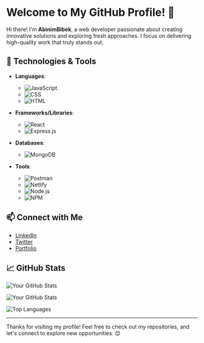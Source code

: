 # Welcome to My GitHub Profile! 👋



Hi there! I'm **AbinimBibek**, a web developer passionate about creating innovative solutions and exploring fresh approaches. I focus on delivering high-quality work that truly stands out.


## 🚀 Technologies & Tools

- **Languages**:
  - ![JavaScript](https://img.shields.io/badge/-JavaScript-F7DF1C?style=flat-square&logo=javascript&logoColor=black)
  - ![CSS](https://img.shields.io/badge/-CSS-1572B6?style=flat-square&logo=css3&logoColor=white)
  - ![HTML](https://img.shields.io/badge/-HTML-E34F26?style=flat-square&logo=html5&logoColor=white)

- **Frameworks/Libraries**:
  - ![React](https://img.shields.io/badge/-React-61DAFB?style=flat-square&logo=react&logoColor=black)
  - ![Express.js](https://img.shields.io/badge/-Express.js-000000?style=flat-square&logo=express&logoColor=white)

- **Databases**:
  - ![MongoDB](https://img.shields.io/badge/-MongoDB-47A248?style=flat-square&logo=mongodb&logoColor=white)

- **Tools**:
  - ![Postman](https://img.shields.io/badge/-Postman-FF6C37?style=flat-square&logo=postman&logoColor=white)
  - ![Netlify](https://img.shields.io/badge/-Netlify-00C7B7?style=flat-square&logo=netlify&logoColor=white)
  - ![Node.js](https://img.shields.io/badge/-Node.js-339933?style=flat-square&logo=node.js&logoColor=white)
  - ![NPM](https://img.shields.io/badge/-NPM-CB3837?style=flat-square&logo=npm&logoColor=white)

## 📫 Connect with Me

- [LinkedIn](https://www.linkedin.com/in/abinimbibek/)
- [Twitter](https://x.com/Bibekkumarkark5)
- [Portfolio](https://github.com/Abinim) 

## 📈 GitHub Stats
![Your GitHub Stats](https://github-readme-stats.vercel.app/api?username=YourGitHubUsername&show_icons=true&hide_title=true&count_private=true&include_all_commits=true&hide=prs)


![Your GitHub Stats](https://github-readme-stats.vercel.app/api?username=YourGitHubUsername&show_icons=true&hide_title=true&count_private=true&include_all_commits=true&hide=prs&theme=dark)


![Top Languages](https://github-readme-stats.vercel.app/api/top-langs/?username=Abinim&layout=compact&theme=dark)

---

Thanks for visiting my profile! Feel free to check out my repositories, and let's connect to explore new opportunities. 😊
